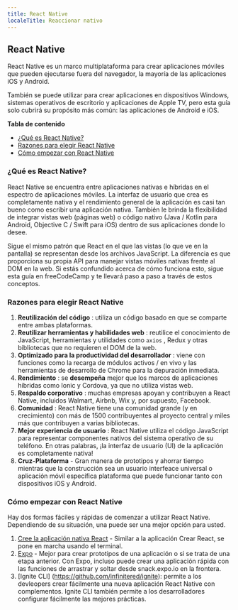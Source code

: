 ```yaml
---
title: React Native
localeTitle: Reaccionar nativo
---
```

## React Native

React Native es un marco multiplataforma para crear aplicaciones móviles que pueden ejecutarse fuera del navegador, la mayoría de las aplicaciones iOS y Android.

También se puede utilizar para crear aplicaciones en dispositivos Windows, sistemas operativos de escritorio y aplicaciones de Apple TV, pero esta guía solo cubrirá su propósito más común: las aplicaciones de Android e iOS.

**Tabla de contenido**

*   [¿Qué es React Native?](#what-is-react-native)
*   [Razones para elegir React Native](#reasons-to-choose-react-native)
*   [Cómo empezar con React Native](#how-to-get-started-with-react-native)

### ¿Qué es React Native?

React Native se encuentra entre aplicaciones nativas e híbridas en el espectro de aplicaciones móviles. La interfaz de usuario que crea es completamente nativa y el rendimiento general de la aplicación es casi tan bueno como escribir una aplicación nativa. También le brinda la flexibilidad de integrar vistas web (páginas web) o código nativo (Java / Kotlin para Android, Objective C / Swift para iOS) dentro de sus aplicaciones donde lo desee.

Sigue el mismo patrón que React en el que las vistas (lo que ve en la pantalla) se representan desde los archivos JavaScript. La diferencia es que proporciona su propia API para manejar vistas móviles nativas frente al DOM en la web. Si estás confundido acerca de cómo funciona esto, sigue esta guía en freeCodeCamp y te llevará paso a paso a través de estos conceptos.

### Razones para elegir React Native

1.  **Reutilización del código** : utiliza un código basado en que se comparte entre ambas plataformas.
2.  **Reutilizar herramientas y habilidades web** : reutilice el conocimiento de JavaScript, herramientas y utilidades como `axios` , Redux y otras bibliotecas que no requieren el DOM de la web.
3.  **Optimizado para la productividad del desarrollador** : viene con funciones como la recarga de módulos activos / en vivo y las herramientas de desarrollo de Chrome para la depuración inmediata.
4.  **Rendimiento** : se **desempeña** mejor que los marcos de aplicaciones híbridas como Ionic y Cordova, ya que no utiliza vistas web.
5.  **Respaldo corporativo** : muchas empresas apoyan y contribuyen a React Native, incluidos Walmart, Airbnb, Wix y, por supuesto, Facebook.
6.  **Comunidad** : React Native tiene una comunidad grande (y en crecimiento) con más de 1500 contribuyentes al proyecto central y miles más que contribuyen a varias bibliotecas.
7.  **Mejor experiencia de usuario** : React Native utiliza el código JavaScript para representar componentes nativos del sistema operativo de su teléfono. En otras palabras, ¡la interfaz de usuario (UI) de la aplicación es completamente nativa!
8.  **Cruz-Plataforma** - Gran manera de prototipos y ahorrar tiempo mientras que la construcción sea un usuario interfeace universal o aplicación móvil específica plataforma que puede funcionar tanto con dispositivos iOS y Android.

### Cómo empezar con React Native

Hay dos formas fáciles y rápidas de comenzar a utilizar React Native. Dependiendo de su situación, una puede ser una mejor opción para usted.

1.  [Cree la aplicación nativa React](https://www.npmjs.com/package/create-react-native-app) - Similar a la aplicación Crear React, se pone en marcha usando el terminal.
2.  [Expo](https://expo.io) - Mejor para crear prototipos de una aplicación o si se trata de una etapa anterior. Con Expo, incluso puede crear una aplicación rápida con las funciones de arrastrar y soltar desde snack.expo.io en la frontera.
1. [Ignite CLI] (https://github.com/infinitered/ignite): permite a los devleopers crear fácilmente una nueva aplicación React Native con complementos. Ignite CLI también permite a los desarrolladores configurar fácilmente las mejores prácticas.
